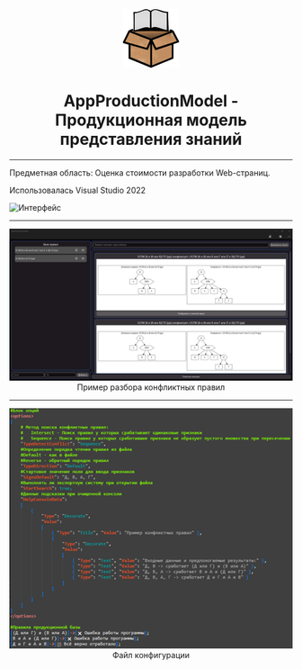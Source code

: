 <div id="header" align="center">
  <img src=".\Icon\Icon.png" width="100"/>
  <h1>AppProductionModel - Продукционная модель представления знаний</h1>
</div>

____

Предметная область: Оценка стоимости разработки Web-страниц.

Использовалась Visual Studio 2022

![Интерфейс](https://github.com/Bocmen/ProductionModel/blob/main/Demo/Visual/MyRulesConfig.gif?raw=true)

____

<div id="header" align="center">
	<img src="https://github.com/Bocmen/ProductionModel/blob/main/Demo/Visual/ConflictAdd.png?raw=true"/>
	<div>Пример разбора конфликтных правил</div>
</div>

____

<div id="header" align="center">
	<img src="https://github.com/Bocmen/ProductionModel/blob/main/Demo/Visual/DemoConfig.png?raw=true"/>
	<div>Файл конфигурации</div>
</div>
